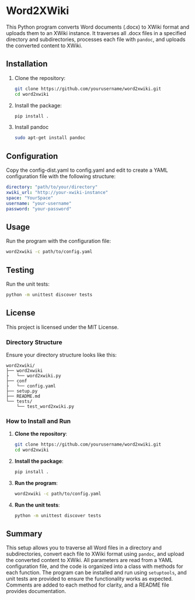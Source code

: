 # Word2XWiki

This Python program converts Word documents (.docx) to XWiki format and uploads them to an XWiki instance. It traverses all .docx files in a specified directory and subdirectories, processes each file with `pandoc`, and uploads the converted content to XWiki.

## Installation

1. Clone the repository:
    ```bash
    git clone https://github.com/yourusername/word2xwiki.git
    cd word2xwiki
    ```

2. Install the package:
    ```bash
    pip install .
    ```
3. Install pandoc

    ```bash
   sudo apt-get install pandoc
    ```

## Configuration

Copy the config-dist.yaml to config.yaml and edit to
create a YAML configuration file with the following structure:
```yaml
directory: "path/to/your/directory"
xwiki_url: "http://your-xwiki-instance"
space: "YourSpace"
username: "your-username"
password: "your-password"
```

## Usage

Run the program with the configuration file:
```bash
word2xwiki -c path/to/config.yaml
```

## Testing

Run the unit tests:
```bash
python -m unittest discover tests
```

## License

This project is licensed under the MIT License.


### Directory Structure
Ensure your directory structure looks like this:
```
word2xwiki/
├── word2xwiki
├   └── word2xwiki.py
├── conf
├   └── config.yaml
├── setup.py
├── README.md
└── tests/
    └── test_word2xwiki.py
```

### How to Install and Run
1. **Clone the repository**:
    ```bash
    git clone https://github.com/yourusername/word2xwiki.git
    cd word2xwiki
    ```

2. **Install the package**:
    ```bash
    pip install .
    ```

3. **Run the program**:
    ```bash
    word2xwiki -c path/to/config.yaml
    ```

4. **Run the unit tests**:
    ```bash
    python -m unittest discover tests
    ```

## Summary

This setup allows you to traverse all Word files in a directory and subdirectories, convert each file to XWiki format using `pandoc`, and upload the converted content to XWiki. All parameters are read from a YAML configuration file, and the code is organized into a class with methods for each function. The program can be installed and run using `setuptools`, and unit tests are provided to ensure the functionality works as expected. Comments are added to each method for clarity, and a README file provides documentation.

